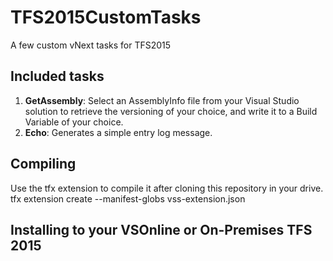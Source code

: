 # TFS2015CustomTasks
A few custom vNext tasks for TFS2015

## Included tasks
1. **GetAssembly**: Select an AssemblyInfo file from your Visual Studio solution to retrieve the versioning of your choice, and write it to a Build Variable of your choice.
2. **Echo**: Generates a simple entry log message.

## Compiling
Use the tfx extension to compile it after cloning this repository in your drive.
    tfx extension create --manifest-globs vss-extension.json

## Installing to your VSOnline or On-Premises TFS 2015
